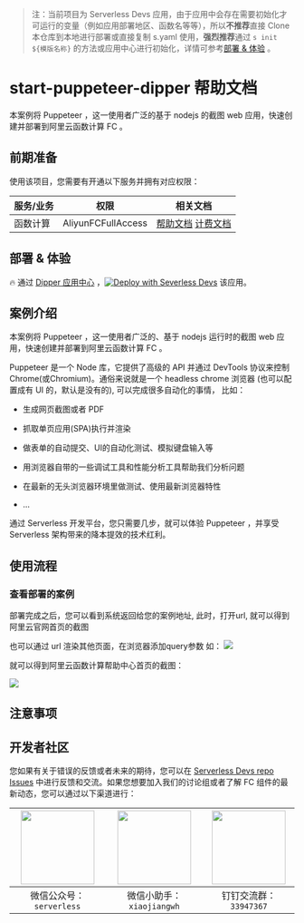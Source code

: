 
> 注：当前项目为 Serverless Devs 应用，由于应用中会存在需要初始化才可运行的变量（例如应用部署地区、函数名等等），所以**不推荐**直接 Clone 本仓库到本地进行部署或直接复制 s.yaml 使用，**强烈推荐**通过 `s init ${模版名称}` 的方法或应用中心进行初始化，详情可参考[部署 & 体验](#部署--体验) 。

# start-puppeteer-dipper 帮助文档

<description>

本案例将 Puppeteer ，这一使用者广泛的基于 nodejs 的截图 web 应用，快速创建并部署到阿里云函数计算 FC 。

</description>

<codeUrl>



</codeUrl>
<preview>



</preview>


## 前期准备

使用该项目，您需要有开通以下服务并拥有对应权限：

<service>



| 服务/业务 |  权限  | 相关文档 |
| --- |  --- | --- |
| 函数计算 |  AliyunFCFullAccess | [帮助文档](https://help.aliyun.com/product/2508973.html) [计费文档](https://help.aliyun.com/document_detail/2512928.html) |

</service>

<remark>



</remark>

<disclaimers>



</disclaimers>

## 部署 & 体验

<appcenter>
   
:fire: 通过 [Dipper 应用中心](https://devs.console.aliyun.com/applications/createtemplate=start-puppeteer-dipper) ，[![Deploy with Severless Devs](https://img.alicdn.com/imgextra/i1/O1CN01w5RFbX1v45s8TIXPz_!!6000000006118-55-tps-95-28.svg)](https://devs.console.aliyun.com/applications/createtemplate=start-puppeteer-dipper) 该应用。
   
</appcenter>
<deploy>

</deploy>

## 案例介绍

<appdetail id="flushContent">

本案例将 Puppeteer ，这一使用者广泛的、基于 nodejs 运行时的截图 web 应用，快速创建并部署到阿里云函数计算 FC 。

Puppeteer 是一个 Node 库，它提供了高级的 API 并通过 DevTools 协议来控制 Chrome(或Chromium)。通俗来说就是一个 headless chrome 浏览器 (也可以配置成有 UI 的，默认是没有的), 可以完成很多自动化的事情， 比如：

- 生成网页截图或者 PDF

- 抓取单页应用(SPA)执行并渲染

- 做表单的自动提交、UI的自动化测试、模拟键盘输入等

- 用浏览器自带的一些调试工具和性能分析工具帮助我们分析问题

- 在最新的无头浏览器环境里做测试、使用最新浏览器特性

- ...

通过 Serverless 开发平台，您只需要几步，就可以体验  Puppeteer ，并享受 Serverless 架构带来的降本提效的技术红利。

</appdetail>

## 使用流程

<usedetail id="flushContent">

### 查看部署的案例

部署完成之后，您可以看到系统返回给您的案例地址, 此时，打开url, 就可以得到阿里云官网首页的截图

也可以通过 url 渲染其他页面，在浏览器添加query参数 如：
![](https://img.alicdn.com/imgextra/i4/O1CN01bp2vHZ1Ot2oIRscdI_!!6000000001762-0-tps-1112-84.jpg)

就可以得到阿里云函数计算帮助中心首页的截图：

![](https://img.alicdn.com/imgextra/i3/O1CN01y7CkAn1gvU0GbE5s9_!!6000000004204-0-tps-2578-1554.jpg)

</usedetail>

## 注意事项

<matters id="flushContent">
</matters>


<devgroup>


## 开发者社区

您如果有关于错误的反馈或者未来的期待，您可以在 [Serverless Devs repo Issues](https://github.com/serverless-devs/serverless-devs/issues) 中进行反馈和交流。如果您想要加入我们的讨论组或者了解 FC 组件的最新动态，您可以通过以下渠道进行：

<p align="center">  

| <img src="https://img.alicdn.com/imgextra/i2/O1CN010Sk7sv1Xl6WuOb6uU_!!6000000002963-0-tps-666-662.jpg" width="130px" > | <img src="https://img.alicdn.com/imgextra/i2/O1CN01ATrYb8283GOwhAQzZ_!!6000000007876-0-tps-574-560.jpg" width="130px" > | <img src="https://img.alicdn.com/imgextra/i4/O1CN010Vt5aw27VN5rJIguB_!!6000000007802-0-tps-668-630.jpg" width="130px" > |
| --------------------------------------------------------------------------------------------------------------------------------- | --------------------------------------------------------------------------------------------------------------------------------- | --------------------------------------------------------------------------------------------------------------------------------- |
| <center>微信公众号：`serverless`</center>                                                                                         | <center>微信小助手：`xiaojiangwh`</center>                                                                                        | <center>钉钉交流群：`33947367`</center>                                                                                           |
</p>
</devgroup>

